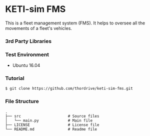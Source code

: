 # KETI-sim FMS

This is a fleet management system (FMS). It helps to oversee all the movements of a fleet's vehicles.

### 3rd Party Libraries

### Test Environment
* Ubuntu 16.04

### Tutorial
``` bash
$ git clone https://github.com/thordrive/keti-sim-fms.git
```

### File Structure

    .
    ├── src                     # Source files
    │   └── main.py             # Main file
    ├── LICENSE                 # License file
    └── README.md               # Readme file
    